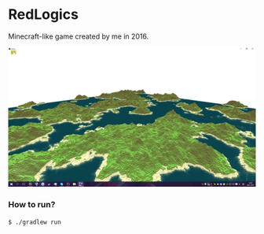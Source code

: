 RedLogics
=========
Minecraft-like game created by me in 2016.

![](screenshot.png)

### How to run?
```
$ ./gradlew run
```
